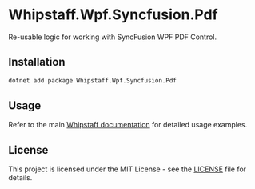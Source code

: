 # Whipstaff.Wpf.Syncfusion.Pdf

Re-usable logic for working with SyncFusion WPF PDF Control.

## Installation

```bash
dotnet add package Whipstaff.Wpf.Syncfusion.Pdf
```

## Usage

Refer to the main [Whipstaff documentation](https://github.com/dpvreony/whipstaff) for detailed usage examples.

## License

This project is licensed under the MIT License - see the [LICENSE](https://github.com/dpvreony/whipstaff/blob/main/LICENSE) file for details.
